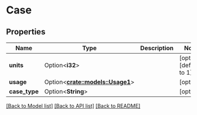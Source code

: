 # Case

## Properties

Name | Type | Description | Notes
------------ | ------------- | ------------- | -------------
**units** | Option<**i32**> |  | [optional][default to 1]
**usage** | Option<[**crate::models::Usage1**](Usage_1.md)> |  | [optional]
**case_type** | Option<**String**> |  | [optional]

[[Back to Model list]](../README.md#documentation-for-models) [[Back to API list]](../README.md#documentation-for-api-endpoints) [[Back to README]](../README.md)


